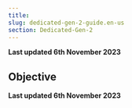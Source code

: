 ```yaml
---
title: 
slug: dedicated-gen-2-guide.en-us
section: Dedicated-Gen-2
---
```


**Last updated 6th November 2023**



## Objective  

**Last updated 6th November 2023**

